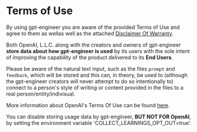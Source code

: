 # Terms of Use

By using gpt-engineer you are aware of the provided Terms of Use and agree to them as wellas well as the attached [Disclaimer Of Warranty](https://github.com/AntonOsika/gpt-engineer/blob/main/DISCLAIMER.md).

Both OpenAI, L.L.C. along with the creators and owners of gpt-engineer **store data
about how gpt-engineer is used** by its users with the sole intent of improving the capability of the product delivered to its **End Users**.

Please be aware of the natural text input, such as the files `prompt` and `feedback`, which will be stored and this can, in theory, be used to (although the gpt-engineer creators will never attempt to do so intentionally to) connect to a person's style of writing or content provided in the files to a real person/entity/indivisual.

More information about OpenAI's Terms Of Use can be found [here](https://openai.com/policies/terms-of-use).

You can disable storing usage data by gpt-engineer, **BUT NOT FOR OpenAI**, by setting the environment variable 'COLLECT_LEARNINGS_OPT_OUT=true'.
